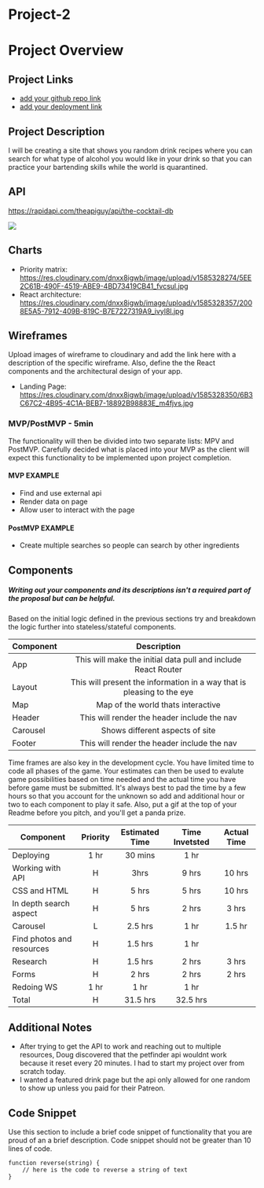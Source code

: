 # Project-2

# Project Overview

## Project Links

- [add your github repo link]()
- [add your deployment link]()

## Project Description

I will be creating a site that shows you random drink recipes where you can search for what type of alcohol you would like in your drink so that you can practice your bartending skills while the world is quarantined. 

## API

https://rapidapi.com/theapiguy/api/the-cocktail-db


![](https://media.discordapp.net/attachments/690290052483252569/694283814125437029/unknown.png)

## Charts
- Priority matrix: https://res.cloudinary.com/dnxx8igwb/image/upload/v1585328274/5EE2C61B-490F-4519-ABE9-4BD73419CB41_fvcsul.jpg
- React architecture: https://res.cloudinary.com/dnxx8igwb/image/upload/v1585328357/2008E5A5-7912-409B-819C-B7E7227319A9_ivyl8l.jpg



## Wireframes

Upload images of wireframe to cloudinary and add the link here with a description of the specific wireframe. Also, define the the React components and the architectural design of your app.

- Landing Page: https://res.cloudinary.com/dnxx8igwb/image/upload/v1585328350/6B3C67C2-4B95-4C1A-BEB7-18892B98883E_m4fjvs.jpg


### MVP/PostMVP - 5min

The functionality will then be divided into two separate lists: MPV and PostMVP.  Carefully decided what is placed into your MVP as the client will expect this functionality to be implemented upon project completion.  

#### MVP EXAMPLE
- Find and use external api 
- Render data on page 
- Allow user to interact with the page

#### PostMVP EXAMPLE

- Create multiple searches so people can search by other ingredients

## Components
##### Writing out your components and its descriptions isn't a required part of the proposal but can be helpful.

Based on the initial logic defined in the previous sections try and breakdown the logic further into stateless/stateful components. 

| Component | Description | 
| --- | :---: |  
| App | This will make the initial data pull and include React Router| 
| Layout | This will present the information in a way that is pleasing to the eye |
| Map | Map of the world thats interactive |
| Header | This will render the header include the nav | 
| Carousel | Shows different aspects of site |
| Footer | This will render the header include the nav | 


Time frames are also key in the development cycle.  You have limited time to code all phases of the game.  Your estimates can then be used to evalute game possibilities based on time needed and the actual time you have before game must be submitted. It's always best to pad the time by a few hours so that you account for the unknown so add and additional hour or two to each component to play it safe. Also, put a gif at the top of your Readme before you pitch, and you'll get a panda prize.

| Component | Priority | Estimated Time | Time Invetsted | Actual Time |
| --- | :---: |  :---: | :---: | :---: |
| Deploying | 1 hr | 30 mins | 1 hr |
| Working with API | H | 3hrs| 9 hrs | 10 hrs |
| CSS and HTML | H | 5 hrs | 5 hrs | 10 hrs |
| In depth search aspect | H | 5 hrs | 2 hrs| 3 hrs |
|Carousel| L| 2.5 hrs | 1 hr | 1.5 hr |
| Find photos and resources | H | 1.5 hrs | 1 hr |
| Research | H | 1.5 hrs | 2 hrs | 3 hrs |
| Forms | H | 2 hrs | 2 hrs | 2 hrs |
|Redoing WS | 1 hr | 1 hr | 1 hr |
| Total | H | 31.5 hrs | 32.5 hrs |

## Additional Notes
 - After trying to get the API to work and reaching out to multiple resources, Doug discovered that the petfinder api wouldnt work because it reset every 20 minutes. I had to start my project over from scratch today. 
 - I wanted a featured drink page but the api only allowed for one random to show up unless you paid for their Patreon. 

## Code Snippet

Use this section to include a brief code snippet of functionality that you are proud of an a brief description.  Code snippet should not be greater than 10 lines of code. 

```
function reverse(string) {
	// here is the code to reverse a string of text
}
```

